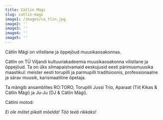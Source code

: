 ```yaml
---
title: Cätlin Mägi
slug: catlin-magi
image1: /images/ca_tlin.jpg
image2: ''
image3: ''
image4: ''
image5: ''
---
```

Cätlin Mägi on vilistlane ja õppejõud muusikaosakonnas.

Cätlin on TÜ Viljandi kultuuriakadeemia muusikaosakonna vilistlane ja õppejõud. Ta on üks silmapaistvamaid eeskujusid eesti pärimusmuusika maastikul: meister eesti torupilli ja parmupilli traditsioonis, professionaalne ja särav muusik, karismaatiline õpetaja. 

Ta mängib ansamblites RO:TORO, Torupilli Jussi Trio, Aparaat (Tiit Kikas & Cätlin Mägi) ja Ju-Ju (DJ & Cätlin Mägi).

Cätlini motod: 

_Ei ole mõtet pikalt mõelda!
Töö teeb rikkaks!_
